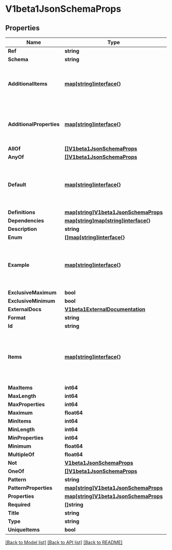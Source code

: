 # V1beta1JsonSchemaProps

## Properties
Name | Type | Description | Notes
------------ | ------------- | ------------- | -------------
**Ref** | **string** |  | [optional] 
**Schema** | **string** |  | [optional] 
**AdditionalItems** | [**map[string]interface{}**](.md) | JSONSchemaPropsOrBool represents JSONSchemaProps or a boolean value. Defaults to true for the boolean property. | [optional] 
**AdditionalProperties** | [**map[string]interface{}**](.md) | JSONSchemaPropsOrBool represents JSONSchemaProps or a boolean value. Defaults to true for the boolean property. | [optional] 
**AllOf** | [**[]V1beta1JsonSchemaProps**](v1beta1.JSONSchemaProps.md) |  | [optional] 
**AnyOf** | [**[]V1beta1JsonSchemaProps**](v1beta1.JSONSchemaProps.md) |  | [optional] 
**Default** | [**map[string]interface{}**](.md) | JSON represents any valid JSON value. These types are supported: bool, int64, float64, string, []interface{}, map[string]interface{} and nil. | [optional] 
**Definitions** | [**map[string]V1beta1JsonSchemaProps**](v1beta1.JSONSchemaProps.md) |  | [optional] 
**Dependencies** | [**map[string]map[string]interface{}**](map[string]interface{}.md) |  | [optional] 
**Description** | **string** |  | [optional] 
**Enum** | [**[]map[string]interface{}**](map[string]interface{}.md) |  | [optional] 
**Example** | [**map[string]interface{}**](.md) | JSON represents any valid JSON value. These types are supported: bool, int64, float64, string, []interface{}, map[string]interface{} and nil. | [optional] 
**ExclusiveMaximum** | **bool** |  | [optional] 
**ExclusiveMinimum** | **bool** |  | [optional] 
**ExternalDocs** | [**V1beta1ExternalDocumentation**](v1beta1.ExternalDocumentation.md) |  | [optional] 
**Format** | **string** |  | [optional] 
**Id** | **string** |  | [optional] 
**Items** | [**map[string]interface{}**](.md) | JSONSchemaPropsOrArray represents a value that can either be a JSONSchemaProps or an array of JSONSchemaProps. Mainly here for serialization purposes. | [optional] 
**MaxItems** | **int64** |  | [optional] 
**MaxLength** | **int64** |  | [optional] 
**MaxProperties** | **int64** |  | [optional] 
**Maximum** | **float64** |  | [optional] 
**MinItems** | **int64** |  | [optional] 
**MinLength** | **int64** |  | [optional] 
**MinProperties** | **int64** |  | [optional] 
**Minimum** | **float64** |  | [optional] 
**MultipleOf** | **float64** |  | [optional] 
**Not** | [**V1beta1JsonSchemaProps**](v1beta1.JSONSchemaProps.md) |  | [optional] 
**OneOf** | [**[]V1beta1JsonSchemaProps**](v1beta1.JSONSchemaProps.md) |  | [optional] 
**Pattern** | **string** |  | [optional] 
**PatternProperties** | [**map[string]V1beta1JsonSchemaProps**](v1beta1.JSONSchemaProps.md) |  | [optional] 
**Properties** | [**map[string]V1beta1JsonSchemaProps**](v1beta1.JSONSchemaProps.md) |  | [optional] 
**Required** | **[]string** |  | [optional] 
**Title** | **string** |  | [optional] 
**Type** | **string** |  | [optional] 
**UniqueItems** | **bool** |  | [optional] 

[[Back to Model list]](../README.md#documentation-for-models) [[Back to API list]](../README.md#documentation-for-api-endpoints) [[Back to README]](../README.md)


